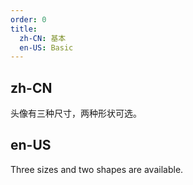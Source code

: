 ```yaml
---
order: 0
title:
  zh-CN: 基本
  en-US: Basic
---
```


## zh-CN

头像有三种尺寸，两种形状可选。

## en-US

Three sizes and two shapes are available.
